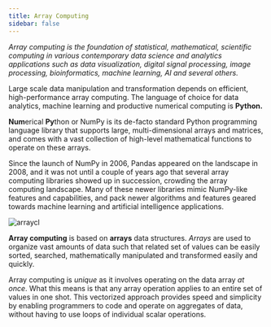 ```yaml
---
title: Array Computing
sidebar: false
---
```


*Array computing is the foundation of statistical, mathematical, scientific computing in various contemporary data science and analytics applications such as data visualization, digital signal processing, image processing, bioinformatics, machine learning, AI and several others.*

Large scale data manipulation and transformation depends on efficient, high-performance array computing. The language of choice for data analytics, machine learning and productive numerical computing is **Python.**

**Num**erical **Py**thon or NumPy is its de-facto standard Python programming language library that supports large, multi-dimensional arrays and matrices, and comes with a vast collection of high-level mathematical functions to operate on these arrays.

Since the launch of NumPy in 2006, Pandas appeared on the landscape in 2008, and it was not until a couple of years ago that several array computing libraries showed up in succession, crowding the array computing landscape. Many of these newer libraries mimic NumPy-like features and capabilities, and pack newer algorithms and features geared towards machine learning and artificial intelligence applications.

<img
  src="/images/content_images/array_c_landscape.png"
  alt="arraycl"
  title="Array Computing Landscape" />

**Array computing** is based on **arrays** data structures. *Arrays* are used to organize vast amounts of data such that related set of values can be easily sorted, searched, mathematically manipulated and transformed easily and quickly.

Array computing is *unique* as it involves operating on the data array *at once*. What this means is that any array operation applies to an entire set of values in one shot.  This vectorized approach provides speed and simplicity by enabling programmers to code and operate on aggregates of data, without having to use loops of individual scalar operations.
